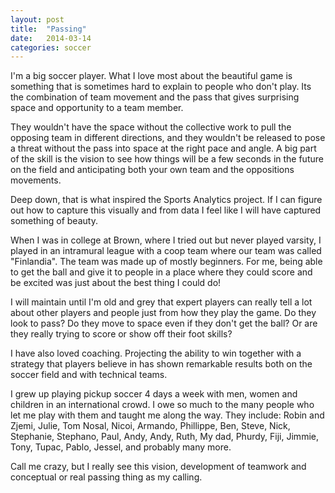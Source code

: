 ```yaml
---
layout: post
title:  "Passing"
date:   2014-03-14
categories: soccer
---
```

I'm a big soccer player. What I love most about the beautiful game is something that is sometimes hard to explain to people who don't play. Its the combination of team movement and the pass that gives surprising space and opportunity to a team member.

They wouldn't have the space without the collective work to pull the opposing team in different directions, and they wouldn't be released to pose a threat without the pass into space at the right pace and angle. A big part of the skill is the vision to see how things will be a few seconds in the future on the field and anticipating both your own team and the oppositions movements.

Deep down, that is what inspired the Sports Analytics project. If I can figure out how to capture this visually and from data I feel like I will have captured something of beauty.

When I was in college at Brown, where I tried out but never played varsity, I played in an intramural league with a coop team where our team was called "Finlandia". The team was made up of mostly beginners. For me, being able to get the ball and give it to people in a place where they could score and be excited was just about the best thing I could do!

I will maintain until I'm old and grey that expert players can really tell a lot about other players and people just from how they play the game. Do they look to pass? Do they move to space even if they don't get the ball? Or are they really trying to score or show off their foot skills?

I have also loved coaching. Projecting the ability to win together with a strategy that players believe in has shown remarkable results both on the soccer field and with technical teams.

I grew up playing pickup soccer 4 days a week with men, women and children in an international crowd. I owe so much to the many people who let me play with them and taught me along the way. They include: Robin and Zjemi, Julie, Tom Nosal, Nicoi, Armando, Phillippe, Ben, Steve, Nick, Stephanie, Stephano, Paul, Andy, Andy, Ruth, My dad, Phurdy, Fiji, Jimmie, Tony, Tupac, Pablo, Jessel, and probably many more.

Call me crazy, but I really see this vision, development of teamwork and conceptual or real passing thing as my calling.